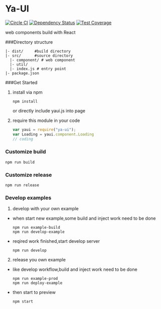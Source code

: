 Ya-UI
===

[![Circle CI](https://circleci.com/gh/ali322/ya-ui/tree/master.svg?style=svg)](https://circleci.com/gh/ali322/ya-ui/tree/master)
[![Dependency Status](https://gemnasium.com/ali322/ya-ui.svg)](https://gemnasium.com/ali322/ya-ui)
[![Test Coverage](https://codeclimate.com/github/ali322/ya-ui/badges/coverage.svg)](https://codeclimate.com/github/ali322/ya-ui/coverage)

web components build with React

###Directory structure


```
|- dist/     #build directory
|- src/      #source directory
  |- component/ # web component
  |- util/
  |- index.js # entry point
|- package.json
```

###Get Started

1. install via npm

    ```shell
    npm install
    ```
    or directly include yaui.js into page
2. require this module in your code

    ```javascript
    var yaui = require("ya-ui");
    var Loading = yaui.component.Loading
    // coding
    ```

### Customize build
  ```shell
  npm run build
  ```
### Customize release
  ```shell
  npm run release
  ```

### Develop examples
1. develop with your own example
  - when start new example,some build and inject work need to be done

    ```shell
    npm run example-build
    npm run develop-example
    ```

  - reqired work finished,start develop server

    ```shell
    npm run develop
    ```

2. release you own example
  - like develop workflow,build and inject work need to be done

    ```shell
    npm run example-prod
    npm run deploy-example
    ```

  - then start to preview
  
    ```shell
    npm start
    ```
